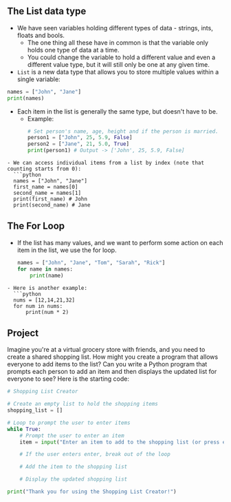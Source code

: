 ## The List data type
- We have seen variables holding different types of data - strings, ints, floats and bools.
	- The one thing all these have in common is that the variable only holds one type of data at a time. 
	- You could change the variable to hold a different value and even a different value type, but it will still only be one at any given time.
-  `List` is a new data type that allows you to store multiple values within a single variable:
  ```python
  names = ["John", "Jane"]
  print(names)
```
- Each item in the list is generally the same type, but doesn't have to be.
	- Example:
	  ```python
	  # Set person's name, age, height and if the person is married.
	  person1 = ["John", 25, 5.9, False]
	  person2 = ["Jane", 21, 5.0, True]
	  print(person1) # Output -> ['John', 25, 5.9, False]
```
- We can access individual items from a list by index (note that counting starts from 0):
  ```python
  names = ["John", "Jane"]
  first_name = names[0]
  second_name = names[1]
  print(first_name) # John
  print(second_name) # Jane
```
## The For Loop
- If the list has many values, and we want to perform some action on each item in the list, we use the for loop.
  ```python
  names = ["John", "Jane", "Tom", "Sarah", "Rick"]
  for name in names:
	  print(name)
```
- Here is another example:
  ```python
  nums = [12,14,21,32]
  for num in nums:
	  print(num * 2)
```
## Project
Imagine you're at a virtual grocery store with friends, and you need to create a shared shopping list. How might you create a program that allows everyone to add items to the list? Can you write a Python program that prompts each person to add an item and then displays the updated list for everyone to see?
Here is the starting code:
```python
# Shopping List Creator

# Create an empty list to hold the shopping items
shopping_list = []

# Loop to prompt the user to enter items
while True:
    # Prompt the user to enter an item
    item = input("Enter an item to add to the shopping list (or press enter to quit): ")

    # If the user enters enter, break out of the loop

    # Add the item to the shopping list

    # Display the updated shopping list

print("Thank you for using the Shopping List Creator!")
```
